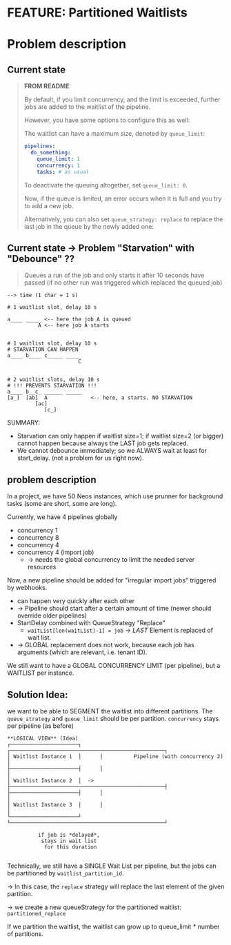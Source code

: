 # FEATURE: Partitioned Waitlists


# Problem description

## Current state

> **FROM README**
>
> By default, if you limit concurrency, and the limit is exceeded, further jobs are added to the
> waitlist of the pipeline.
> 
> However, you have some options to configure this as well:
> 
> The waitlist can have a maximum size, denoted by `queue_limit`:
> 
> ```yaml
> pipelines:
>   do_something:
>     queue_limit: 1
>     concurrency: 1
>     tasks: # as usual
> ```
> 
> To deactivate the queuing altogether, set `queue_limit: 0`.
> 
> Now, if the queue is limited, an error occurs when it is full and you try to add a new job.
> 
> Alternatively, you can also set `queue_strategy: replace` to replace the last job in the
> queue by the newly added one:

## Current state -> Problem "Starvation" with "Debounce" ??

> Queues a run of the job and only starts it after 10 seconds have passed (if no other run was triggered which replaced the queued job)

```
--> time (1 char = 1 s)

# 1 waitlist slot, delay 10 s

a____ _____ <-- here the job A is queued
          A <-- here job A starts


# 1 waitlist slot, delay 10 s
# STARVATION CAN HAPPEN
a____ b____ c_____ _____
                       C
                       

# 2 waitlist slots, delay 10 s
# !!! PREVENTS STARVATION !!!
a____ b__c_ ______ _____
[a_]  [ab]  A              <-- here, a starts. NO STARVATION 
         [ac]              
            [c_]
```

SUMMARY: 
- Starvation can only happen if waitlist size=1; if waitlist size=2 (or bigger) cannot happen because always the LAST job gets replaced.
- We cannot debounce immediately; so we ALWAYS wait at least for start_delay. (not a problem for us right now).
 
## problem description

In a project, we have 50 Neos instances, which use prunner for background tasks (some are short, some are long).

Currently, we have 4 pipelines globally
- concurrency 1
- concurrency 8
- concurrency 4
- concurrency 4 (import job)
  - -> needs the global concurrency to limit the needed server resources

Now, a new pipeline should be added for "irregular import jobs" triggered by webhooks.
- can happen very quickly after each other
- -> Pipeline should start after a certain amount of time (newer should override older pipelines)
- StartDelay combined with QueueStrategy "Replace"
  - `waitList[len(waitList)-1] = job` -> *LAST* Element is replaced of wait list.
- -> GLOBAL replacement does not work, because each job has arguments (which are relevant, i.e. tenant ID).

We still want to have a GLOBAL CONCURRENCY LIMIT (per pipeline), but a WAITLIST per instance.


## Solution Idea:

we want to be able to SEGMENT the waitlist into different partitions. The `queue_strategy` and `queue_limit` should be per partition.
`concurrency` stays per pipeline (as before)

```
**LOGICAL VIEW** (Idea)
┌──────────────────────┐      ┌──────────────────────────────────────────────────┐
│ Waitlist Instance 1  │      │          Pipeline (with concurrency 2)           │
├──────────────────────┤      │                                                  │
│ Waitlist Instance 2  │  ->  ├──────────────────────────────────────────────────┤
├──────────────────────┤      │                                                  │
│ Waitlist Instance 3  │      │                                                  │
└──────────────────────┘      └──────────────────────────────────────────────────┘
                                                                                  
          if job is *delayed*,                                                    
           stays in wait list                                                     
            for this duration                                                     
                                                                                  
```

Technically, we still have a SINGLE Wait List per pipeline, but the jobs can be partitioned by `waitlist_partition_id`.

-> In this case, the `replace` strategy will replace the last element of the given partition.

-> we create a new queueStrategy for the partitioned waitlist: `partitioned_replace`

If we partition the waitlist, the waitlist can grow up to queue_limit * number of partitions.